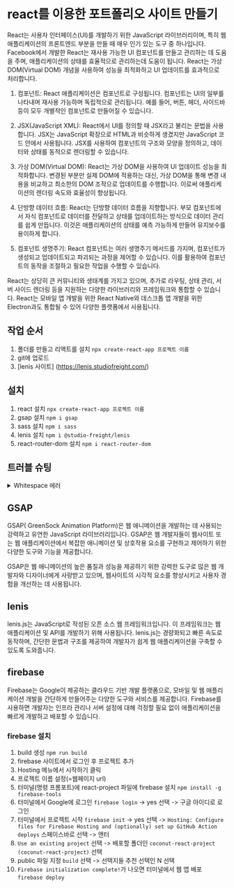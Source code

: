 # react를 이용한 포트폴리오 사이트 만들기
React는 사용자 인터페이스(UI)를 개발하기 위한 JavaScript 라이브러리이며, 특히 웹 애플리케이션의 프론트엔드 부분을 만들 때 매우 인기 있는 도구 중 하나입니다. Facebook에서 개발한 React는 재사용 가능한 UI 컴포넌트를 만들고 관리하는 데 도움을 주며, 애플리케이션의 상태를 효율적으로 관리하는데 도움이 됩니다. React는 가상 DOM(Virtual DOM) 개념을 사용하여 성능을 최적화하고 UI 업데이트를 효과적으로 처리합니다.
   
1. 컴포넌트: React 애플리케이션은 컴포넌트로 구성됩니다. 컴포넌트는 UI의 일부를 나타내며 재사용 가능하며 독립적으로 관리됩니다. 예를 들어, 버튼, 헤더, 사이드바 등이 모두 개별적인 컴포넌트로 만들어질 수 있습니다.

2. JSX(JavaScript XML): React에서 UI를 정의할 때 JSX라고 불리는 문법을 사용합니다. JSX는 JavaScript 확장으로 HTML과 비슷하게 생겼지만 JavaScript 코드 안에서 사용됩니다. JSX를 사용하여 컴포넌트의 구조와 모양을 정의하고, 데이터와 상태를 동적으로 렌더링할 수 있습니다.

3. 가상 DOM(Virtual DOM): React는 가상 DOM을 사용하여 UI 업데이트 성능을 최적화합니다. 변경된 부분만 실제 DOM에 적용하는 대신, 가상 DOM을 통해 변경 내용을 비교하고 최소한의 DOM 조작으로 업데이트를 수행합니다. 이로써 애플리케이션의 렌더링 속도와 효율성이 향상됩니다.

4. 단방향 데이터 흐름: React는 단방향 데이터 흐름을 지향합니다. 부모 컴포넌트에서 자식 컴포넌트로 데이터를 전달하고 상태를 업데이트하는 방식으로 데이터 관리를 쉽게 만듭니다. 이것은 애플리케이션의 상태를 예측 가능하게 만들어 유지보수를 용이하게 합니다.

5. 컴포넌트 생명주기: React 컴포넌트는 여러 생명주기 메서드를 가지며, 컴포넌트가 생성되고 업데이트되고 파괴되는 과정을 제어할 수 있습니다. 이를 활용하여 컴포넌트의 동작을 조절하고 필요한 작업을 수행할 수 있습니다.
   
React는 상당히 큰 커뮤니티와 생태계를 가지고 있으며, 추가로 라우팅, 상태 관리, 서버 사이드 렌더링 등을 지원하는 다양한 라이브러리와 프레임워크와 통합할 수 있습니다. React는 모바일 앱 개발을 위한 React Native와 데스크톱 앱 개발을 위한 Electron과도 통합될 수 있어 다양한 플랫폼에서 사용됩니다.

## 작업 순서
1. 폴더를 만들고 리액트를 설치 `npx create-react-app 프로젝트 이름`
2. git에 업로드
3. [lenis 사이트] (https://lenis.studiofreight.com/)

## 설치
1. react 설치 `npx create-react-app 프로젝트 이름`
2. gsap 설치 `npm i gsap`
3. sass 설치 `npm i sass`
4. lenis 설치 `npm i @studio-freight/lenis`
5. react-router-dom 설치 `npm i react-router-dom`


## 트러블 슈팅
<details>
    <summary>
        Whitespace 에러
    </summary>
    유닉스 시스템에서는 한 줄의 끝이 LF(Line Feed)로 이루어지는 반면, 윈도우에서는 줄 하나가 CR(Carriage Return)와 LF(Line Feed), 즉 CRLF로 이루어지는데 Git이 이 둘 중 어느 쪽을 선택할지 혼란이 왔다.

    해결 
    `git config --global core.autocrlf true // 시스템 전체에 적용` 
    `git config core.autocrlf true // 해당 프로젝트에만 적용`
</details>

## GSAP
GSAP( GreenSock Animation Platform)은 웹 애니메이션을 개발하는 데 사용되는 강력하고 유연한 JavaScript 라이브러리입니다. GSAP은 웹 개발자들이 웹사이트 또는 웹 애플리케이션에서 복잡한 애니메이션 및 상호작용 요소를 구현하고 제어하기 위한 다양한 도구와 기능을 제공합니다.
    
GSAP은 웹 애니메이션의 높은 품질과 성능을 제공하기 위한 강력한 도구로 많은 웹 개발자와 디자이너에게 사랑받고 있으며, 웹사이트의 시각적 요소를 향상시키고 사용자 경험을 개선하는 데 사용됩니다.

## lenis
lenis.js는 JavaScript로 작성된 오픈 소스 웹 프레임워크입니다. 이 프레임워크는 웹 애플리케이션 및 API를 개발하기 위해 사용됩니다. lenis.js는 경량화되고 빠른 속도로 동작하며, 간단한 문법과 구조를 제공하여 개발자가 쉽게 웹 애플리케이션을 구축할 수 있도록 도와줍니다.

## firebase
Firebase는 Google이 제공하는 클라우드 기반 개발 플랫폼으로, 모바일 및 웹 애플리케이션 개발을 간단하게 만들어주는 다양한 도구와 서비스를 제공합니다. Firebase를 사용하면 개발자는 인프라 관리나 서버 설정에 대해 걱정할 필요 없이 애플리케이션을 빠르게 개발하고 배포할 수 있습니다.

### firebase 설치
1. build 생성 `npm run build`
2. firebase 사이트에서 로그인 후 프로젝트 추가
3. Hosting 메뉴에서 시작하기 클릭
4. 프로젝트 이름 설정(=웹페이지 url)
5. 터미널(명령 프롬포트)에 react-project 파일에 firebase 설치 `npm install -g firebase-tools`
6. 터미널에서 Google에 로그인 `firebase login` -> yes 선택 -> 구글 아이디로 로그인
7. 터미널에서 프로젝트 시작 `firebase init` -> yes 선택 -> `Hosting: Configure files for Firebase Hosting and (optionally) set up GitHub Action deploys` 스페이스바로 선택 -> 엔터
8. `Use an existing project` 선택 -> 배포할 폴더인 `coconut-react-project (coconut-react-project)` 선택
9. public 파일 지정 `build` 선택 -> 선택지들 추천 선택인 N 선택
10. `Firebase initialization complete!`가 나오면 터미널에서 웹 앱 배포 `firebase deploy`